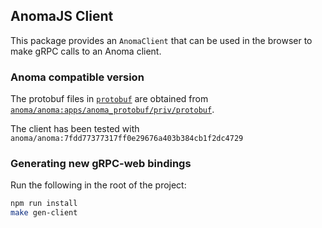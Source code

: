 ## AnomaJS Client

This package provides an `AnomaClient` that can be used in the browser to make
gRPC calls to an Anoma client.

### Anoma compatible version

The protobuf files in [`protobuf`](./protobuf) are obtained from [`anoma/anoma:apps/anoma_protobuf/priv/protobuf`](https://github.com/anoma/anoma/tree/7fdd77377317ff0e29676a403b384cb1f2dc4729/apps/anoma_protobuf/priv/protobuf).

The client has been tested with `anoma/anoma:7fdd77377317ff0e29676a403b384cb1f2dc4729`

### Generating new gRPC-web bindings

Run the following in the root of the project:

``` sh
npm run install
make gen-client
```
